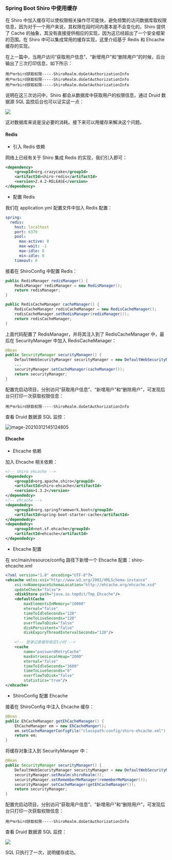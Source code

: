 ### Spring Boot Shiro 中使用缓存

在 Shiro 中加入缓存可以使权限相关操作尽可能快，避免频繁的访问数据库取权限信息，因为对于一个用户来说，其权限在段时间内基本是不会变化的。Shiro 提供了 Cache 的抽象，其没有直接提供相应的实现，因为这已经超出了一个安全框架的范围。在 Shiro 中可以集成常用的缓存实现，这里介绍基于 Redis 和 Ehcache 缓存的实现。

在上一篇中，当用户访问“获取用户信息”、“新增用户”和“删除用户”的时候，后台输出了三次打印信息，如下所示：

```shell
用户mrbird获取权限-----ShiroRealm.doGetAuthorizationInfo
用户mrbird获取权限-----ShiroRealm.doGetAuthorizationInfo
用户mrbird获取权限-----ShiroRealm.doGetAuthorizationInfo
```

说明在这三次访问中，Shiro 都会从数据库中获取用户的权限信息，通过 Druid 数据源 SQL 监控后台也可以证实这一点：

![](http://image.berlin4h.top/images/2021/03/12/20210312102600.png)

这对数据库来说是没必要的消耗。接下来可以用缓存来解决这个问题。

#### Redis

- 引入 Redis 依赖

网络上已经有关于 Shiro 集成 Redis 的实现，我们引入即可：

```xml
<dependency>
    <groupId>org.crazycake</groupId>
    <artifactId>shiro-redis</artifactId>
    <version>2.4.2-RELEASE</version>
</dependency>
```

- 配置 Redis

我们在 application.yml 配置文件中加入 Redis 配置：

```yml
spring:
  redis:
    host: localhost
    port: 6379
    pool:
      max-active: 8
      max-wait: -1
      max-idle: 8
      min-idle: 0
    timeout: 0
```

接着在 ShiroConfig 中配置 Redis：

```java
public RedisManager redisManager() {
    RedisManager redisManager = new RedisManager();
    return redisManager;
}

public RedisCacheManager cacheManager() {
    RedisCacheManager redisCacheManager = new RedisCacheManager();
    redisCacheManager.setRedisManager(redisManager());
    return redisCacheManager;
}
```

上面代码配置了 RedisManager，并将其注入到了 RedisCacheManager 中，最后在 SecurityManager 中加入 RedisCacheManager：

```java
@Bean
public SecurityManager securityManager() {
    DefaultWebSecurityManager securityManager = new DefaultWebSecurityManager();
    ...
    securityManager.setCacheManager(cacheManager());
    return securityManager;
}
```

配置完启动项目，分别访问“获取用户信息”、“新增用户”和“删除用户”，可发现后台只打印一次获取权限信息：

```shell
用户mrbird获取权限-----ShiroRealm.doGetAuthorizationInfo
```

查看 Druid 数据源 SQL 监控：

![image-20210312145124805](C:\Users\My\AppData\Roaming\Typora\typora-user-images\image-20210312145124805.png)

#### Ehcache

- Ehcache 依赖

加入 Ehcache 相关依赖：

```xml
<!-- shiro ehcache -->
<dependedcy>
    <groupId>org.apache.shiro</groupId>
    <artifactId>shiro-ehcache</artifactId>
    <version>1.3.2</version>
</dependedcy>
<!-- ehcache -->
<dependedcy>
    <groupId>org.springframework.boot</groupId>
    <artifactId>spring-boot-starter-cache</artifactId>
</dependedcy>
<dependedcy>
    <groupId>net.sf.ehcache</groupId>
    <artifactId>ehcache</artifactId>
</dependedcy>
```

- Ehcache 配置

在 src/main/resource/config 路径下新增一个 Ehcache 配置：shiro-ehcache.xml

```xml
<?xml version="1.0" encoding="UTF-8"?>
<ehcache xmlns:xsi="http://www.w3.org/2001/XMLSchema-instance"
    xsi:noNamespaceSchemaLocation="http://ehcache.org/ehcache.xsd"
    updateCheck="false">
    <diskStore path="java.io.tmpdit/Tmp_Ehcache"/>
    <defaultCache
        maxElementsInMemory="10000"
        eternal="false"
        timeToIdleSeconds="120"
        timeToLiveSeconds="120"
        overflowToDisk="false"
        diskPersistent="false"
        diskExpiryThreadIntervalSeconds="120"/>
    
    <!-- 登录记录缓存锁定1小时 -->
    <cache
        name="passwordRetryCache"
        maxEntriesLocalHeap="2000"
        eternal="false"
        timeToIdleSeconds="3600"
        timeToLiveSeconds="0"
        overflowToDisk="false"
        statistics="true"/>
</ehcache>
```

- ShiroConfig 配置 Ehcache

接着在 ShiroConfig 中注入 Ehcache 缓存：

```java
@Bean
public EhCacheManager getEhCacheManager() {
    EhCacheManager em = new EhCacheManger();
    em.setCacheManagerConfigFile("classpath:config/shiro-ehcache.xml");
    return em;
}
```

将缓存对象注入到 SecurityManager 中：

```java
@Bean
public SecurityManager securityManager() {
    DefaultWebSecurityManager securityManager = new DefaultWebSecurityManager();
    securityManager.setRealm(shiroRealm());
    securityManager.setRememberMeManager(rememberMeManager());
    securityManager.setCacheManager(getEhCacheManager());
    return securityManager;
}
```

配置完启动项目，分别访问“获取用户信息”、“新增用户”和“删除用户”，可发现后台只打印一次获取权限信息：

```shell
用户mrbird获取权限-----ShiroRealm.doGetAuthorizationInfo
```

查看 Druid 数据源 SQL 监控：

![](http://image.berlin4h.top/images/2021/03/12/20210312160118.png)

SQL 只执行了一次，说明缓存成功。